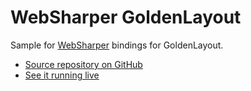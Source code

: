 # WebSharper GoldenLayout

Sample for [WebSharper](https://websharper.com) bindings for GoldenLayout.

* [Source repository on GitHub](https://github.com/websharper-samples/GoldenLayout)
* [See it running live](https://websharper-samples.github.io/GoldenLayout)
